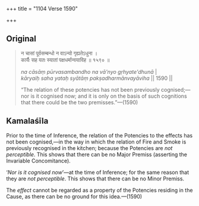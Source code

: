 +++
title = "1104 Verse 1590"

+++
## Original 
>
> न चासां पूर्वसम्बन्धो न वाऽन्यो गृह्यतेऽधुना ।  
> कार्यैः सह यतः स्यातां पक्षधर्मान्वयाविह ॥ १५९० ॥ 
>
> *na cāsāṃ pūrvasambandho na vā'nyo gṛhyate'dhunā* \|  
> *kāryaiḥ saha yataḥ syātāṃ pakṣadharmānvayāviha* \|\| 1590 \|\| 
>
> “The relation of these potencies has not been previously cognised;—nor is it cognised now; and it is only on the basis of such cognitions that there could be the two premisses.”—(1590)



## Kamalaśīla

Prior to the time of Inference, the relation of the Potencies to the effects has not been cognised,—in the way in which the relation of Fire and Smoke is previously recognised in the kitchen; because the Potencies are *not perceptible*. This shows that there can be no Major Premiss (asserting the Invariable Concomitance).

‘*Nor is it cognised now*’—at the time of Inference; for the same reason that they are *not perceptible*. This shows that there can be no Minor Premiss.

The *effect* cannot be regarded as a property of the Potencies residing in the Cause, as there can be no ground for this idea.—(1590)


